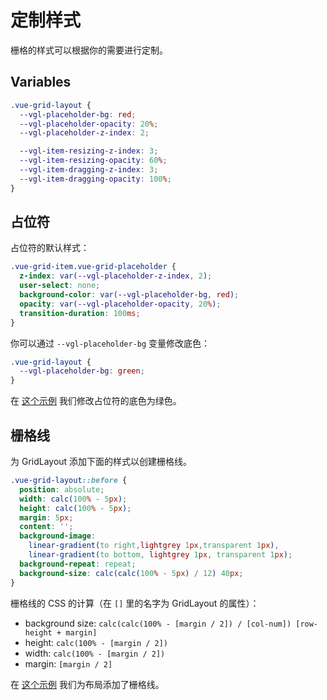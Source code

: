 # 定制样式

栅格的样式可以根据你的需要进行定制。

## Variables

```css
.vue-grid-layout {
  --vgl-placeholder-bg: red;
  --vgl-placeholder-opacity: 20%;
  --vgl-placeholder-z-index: 2;

  --vgl-item-resizing-z-index: 3;
  --vgl-item-resizing-opacity: 60%;
  --vgl-item-dragging-z-index: 3;
  --vgl-item-dragging-opacity: 100%;
}
```

## 占位符

占位符的默认样式：

```css
.vue-grid-item.vue-grid-placeholder {
  z-index: var(--vgl-placeholder-z-index, 2);
  user-select: none;
  background-color: var(--vgl-placeholder-bg, red);
  opacity: var(--vgl-placeholder-opacity, 20%);
  transition-duration: 100ms;
}
```

你可以通过 `--vgl-placeholder-bg` 变量修改底色：

```css
.vue-grid-layout {
  --vgl-placeholder-bg: green;
}
```

在 [这个示例](../example/styling-placeholder) 我们修改占位符的底色为绿色。

## 栅格线

为 GridLayout 添加下面的样式以创建栅格线。

```css
.vue-grid-layout::before {
  position: absolute;
  width: calc(100% - 5px);
  height: calc(100% - 5px);
  margin: 5px;
  content: '';
  background-image:
    linear-gradient(to right,lightgrey 1px,transparent 1px),
    linear-gradient(to bottom, lightgrey 1px, transparent 1px);
  background-repeat: repeat;
  background-size: calc(calc(100% - 5px) / 12) 40px;
}
```

栅格线的 CSS 的计算（在 `[]` 里的名字为 GridLayout 的属性）：

- background size: `calc(calc(100% - [margin / 2]) / [col-num]) [row-height + margin]`
- height: `calc(100% - [margin / 2])`
- width: `calc(100% - [margin / 2])`
- margin: `[margin / 2]`

在 [这个示例](../example/styling-grid-lines) 我们为布局添加了栅格线。
